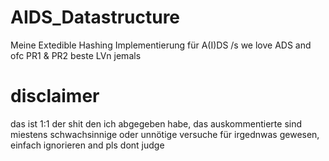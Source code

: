 # AIDS_Datastructure
Meine Extedible Hashing Implementierung für A(I)DS
/s we love ADS and ofc PR1 & PR2 beste LVn jemals
# disclaimer
das ist 1:1 der shit den ich abgegeben habe, das auskommentierte sind miestens schwachsinnige oder unnötige versuche für irgednwas gewesen, einfach ignorieren
and pls dont judge
